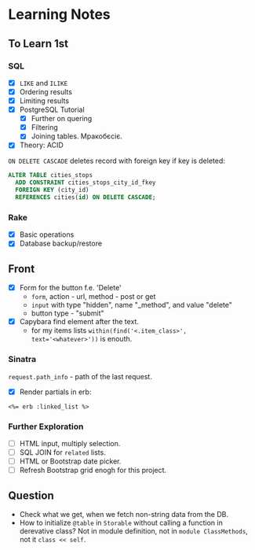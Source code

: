 # Learning Notes #

## To Learn 1st ##

### SQL ###

- [x] ```LIKE``` and ```ILIKE```
- [x] Ordering results
- [x] Limiting results
- [x] PostgreSQL Tutorial
  - [x] Further on quering  
  - [x] Filtering
  - [x] Joining tables.  Мракобєсіє.
- [x] Theory: ACID

`ON DELETE CASCADE` deletes record with foreign key if key is deleted:

```sql
ALTER TABLE cities_stops 
  ADD CONSTRAINT cities_stops_city_id_fkey 
  FOREIGN KEY (city_id) 
  REFERENCES cities(id) ON DELETE CASCADE;
```

### Rake ###

- [x] Basic operations
- [x] Database backup/restore

## Front ##

- [x] Form for the button f.e. 'Delete'
  - `form`, action - url, method - post or get
  - `input` with type "hidden", name "_method", and value "delete"
  - button type - "submit"
- [x] Capybara find element after the text.
  - for my items lists `within(find('<.item_class>', text='<whatever>'))` is enouth.

### Sinatra ###

`request.path_info` - path of the last request.

- [x] Render partials in erb:

`<%= erb :linked_list %>`

### Further Exploration ###

- [ ] HTML input, multiply selection.
- [ ] SQL JOIN for `related` lists.
- [ ] HTML or Bootstrap date picker.
- [ ] Refresh Bootstrap grid enogh for this project.

## Question ##

- Check what we get, when we fetch non-string data from the DB.
- How to initialize ```@table``` in ```Storable``` without calling a function in derevative class?  Not in module definition, not in ```module ClassMethods```, not it ```class << self```.
